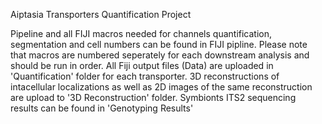 Aiptasia Transporters Quantification Project

Pipeline and all FIJI macros needed for channels quantification, segmentation and cell numbers can be found in FIJI pipline. Please note that macros are numbered seperately for each downstream analysis and should be run in order.
All Fiji output files (Data) are uploaded in 'Quantification' folder for each transporter. 3D reconstructions of intacellular localizations as well as 2D images of the same reconstruction are upload to '3D Reconstruction' folder. Symbionts ITS2 sequencing results can be found in 'Genotyping Results'
